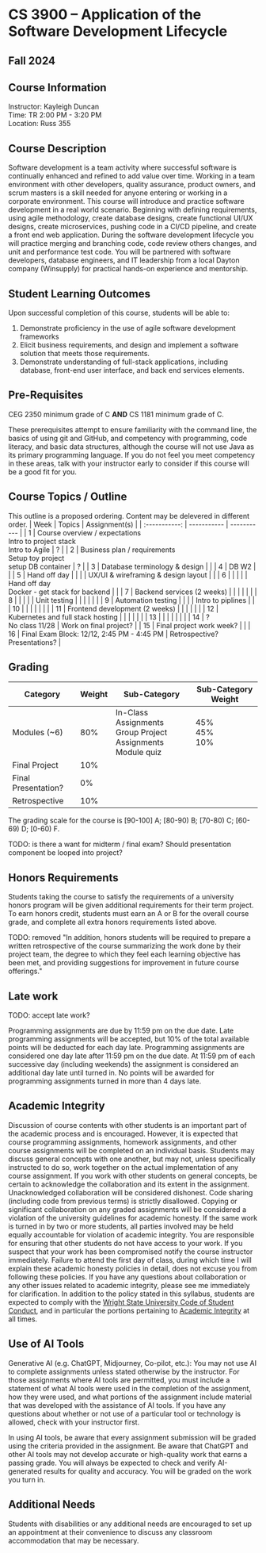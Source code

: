 # CS 3900 – Application of the Software Development Lifecycle
## Fall 2024

## Course Information
Instructor: Kayleigh Duncan  
Time: TR 2:00 PM - 3:20 PM  
Location: Russ 355  

## Course Description
Software development is a team activity where successful software is continually enhanced and refined to add value over time. Working in a team environment with other developers, quality assurance, product owners, and scrum masters is a skill needed for anyone entering or working in a corporate environment. This course will introduce and practice software development in a real world scenario. Beginning with defining requirements, using agile methodology, create database designs, create functional UI/UX designs, create microservices, pushing code in a CI/CD pipeline, and create a front end web application. During the software development lifecycle you will practice merging and branching code, code review others changes, and unit and performance test code. You will be partnered with software developers, database engineers, and IT leadership from a local Dayton company (Winsupply) for practical hands-on experience and mentorship.

## Student Learning Outcomes 
Upon successful completion of this course, students will be able to:	
1. Demonstrate proficiency in the use of agile software development frameworks
2. Elicit business requirements, and design and implement a software solution that meets those requirements.
3. Demonstrate understanding of full-stack applications, including database, front-end user interface, and back end services elements.

## Pre-Requisites

CEG 2350 minimum grade of C **AND** CS 1181 minimum grade of C.

These prerequisites attempt to ensure familiarity with the command line, the basics of using git and GitHub, and competency with programming, code literacy, and basic data structures, although the course will not use Java as its primary programming language.  If you do not feel you meet competency in these areas, talk with your instructor early to consider if this course will be a good fit for you.

## Course Topics / Outline
This outline is a proposed ordering.  Content may be delevered in different order.
| Week    | Topics   | Assignment(s) |
| :-----------:  | ----------- | ----------- |
| 1      | Course overview / expectations <br> Intro to project stack <br> Intro to Agile                   | ? |
| 2      | Business plan / requirements <br> Setup toy project <br> setup DB container    | ? |
| 3      | Database terminology & design                  |      |
| 4      | DB W2                  |      |
| 5      | Hand off day           |      |
|        | UX/UI & wireframing & design layout    |      |
| 6      |                   |      |
|        | Hand off day <br> Docker - get stack for backend     |      |
| 7      | Backend services (2 weeks)                  |      |
|        |                   |      |
| 8      |                   |      |
|        | Unit testing                  |      |
|        |      |      |
| 9      |  Automation testing                 |      |
|        |  Intro to piplines                |      |
| 10     |                   |      |
|        |                   |      |
| 11     |  Frontend development (2 weeks)      |      |
|        |                   |      |
| 12     | Kubernetes and full stack hosting    |      |
|        |                   |      |
| 13     |                   |      |
|        |                   |      |
| 14     | ?   <br> No class 11/28  | Work on final project? |
| 15     | Final project work week?   |      |
| 16     | Final Exam Block: 12/12, 2:45 PM - 4:45 PM  | Retrospective? <br> Presentations?  |

## Grading

| Category   | Weight | Sub-Category   | Sub-Category Weight |
|------------|--------|----------------|---------------------|
| Modules (~6) | 80% | In-Class Assignments <br> Group Project Assignments <br> Module quiz  | 45% <br> 45% <br> 10%  |
| Final Project  | 10%  |   |  |
| Final Presentation?  | 0%  |  |   |
| Retrospective  | 10%  |   |  |

The grading scale for the course is [90-100] A; [80-90) B; [70-80) C; [60-69) D; [0-60) F. 

TODO: is there a want for midterm / final exam?  Should presentation component be looped into project?

## Honors Requirements

Students taking the course to satisfy the requirements of a university honors program will be given additional requirements for their term project.  To earn honors credit, students must earn an A or B for the overall course grade, and complete all extra honors requirements listed above. 

TODO: removed "In addition, honors students will be required to prepare a written retrospective of the course summarizing the work done by their project team, the degree to which they feel each learning objective has been met, and providing suggestions for improvement in future course offerings."

## Late work

TODO: accept late work?

Programming assignments are due by 11:59 pm on the due date. Late programming assignments will be accepted, but 10% of the total available points will be deducted for each day late. Programming assignments are considered one day late after 11:59 pm on the due date. At 11:59 pm of each successive day (including weekends) the assignment is considered an additional day late until turned in. No points will be awarded for programming assignments turned in more than 4 days late.

## Academic Integrity

Discussion of course contents with other students is an important part of the academic process and is encouraged. However, it is expected that course programming assignments, homework assignments, and other course assignments will be completed on an individual basis. Students may discuss general concepts with one another, but may not, unless specifically instructed to do so, work together on the actual implementation of any course assignment. If you work with other students on general concepts, be certain to acknowledge the collaboration and its extent in the assignment. Unacknowledged collaboration will be considered dishonest. Code sharing (including code from previous terms) is strictly disallowed. Copying or significant collaboration on any graded assignments will be considered a violation of the university guidelines for academic honesty. If the same work is turned in by two or more students, all parties involved may be held equally accountable for violation of academic integrity. You are responsible for ensuring that other students do not have access to your work.  If you suspect that your work has been compromised notify the course instructor immediately. Failure to attend the first day of class, during which time I will explain these academic honesty policies in detail, does not excuse you from following these policies. If you have any questions about collaboration or any other issues related to academic integrity, please see me immediately for clarification. In addition to the policy stated in this syllabus, students are expected to comply with the [Wright State University Code of Student Conduct](http://www.wright.edu/students/judicial/conduct.html), and in particular the portions pertaining to [Academic Integrity](http://www.wright.edu/students/judicial/integrity.html) at all times.

## Use of AI Tools
Generative AI (e.g. ChatGPT, Midjourney, Co-pilot, etc.): You may not use AI to complete assignments unless stated otherwise by the instructor.  For those assignments where AI tools are permitted, you must include a statement of what AI tools were used in the completion of the assignment, how they were used, and what portions of the assignment include material that was developed with the assistance of AI tools.  If you have any questions about whether or not use of a particular tool or technology is allowed, check with your instructor first. 

In using AI tools, be aware that every assignment submission will be graded using the criteria provided in the assignment. Be aware that ChatGPT and other AI tools may not develop accurate or high-quality work that earns a passing grade. You will always be expected to check and verify AI-generated results for quality and accuracy. You will be graded on the work you turn in.

## Additional Needs
Students with disabilities or any additional needs are encouraged to set up an appointment at their convenience to discuss any classroom accommodation that may be necessary.




